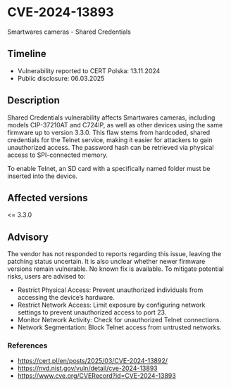 # CVE-2024-13893
Smartwares cameras - Shared Credentials

## Timeline
- Vulnerability reported to CERT Polska: 13.11.2024
- Public disclosure: 06.03.2025

## Description

Shared Credentials vulnerability affects Smartwares cameras, including models CIP-37210AT and C724IP, as well as other devices using the same firmware up to version 3.3.0. This flaw stems from hardcoded, shared credentials for the Telnet service, making it easier for attackers to gain unauthorized access. The password hash can be retrieved via physical access to SPI-connected memory.

To enable Telnet, an SD card with a specifically named folder must be inserted into the device.

## Affected versions
<= 3.3.0

## Advisory
The vendor has not responded to reports regarding this issue, leaving the patching status uncertain. It is also unclear whether newer firmware versions remain vulnerable. No known fix is available. To mitigate potential risks, users are advised to:
* Restrict Physical Access: Prevent unauthorized individuals from accessing the device’s hardware.
* Restrict Network Access: Limit exposure by configuring network settings to prevent unauthorized access to port 23.
* Monitor Network Activity: Check for unauthorized Telnet connections.
* Network Segmentation: Block Telnet access from untrusted networks.

### References
* https://cert.pl/en/posts/2025/03/CVE-2024-13892/
* https://nvd.nist.gov/vuln/detail/cve-2024-13893
* https://www.cve.org/CVERecord?id=CVE-2024-13893
